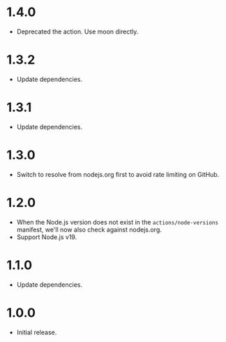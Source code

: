 # 1.4.0

- Deprecated the action. Use moon directly.

# 1.3.2

- Update dependencies.

# 1.3.1

- Update dependencies.

# 1.3.0

- Switch to resolve from nodejs.org first to avoid rate limiting on GitHub.

# 1.2.0

- When the Node.js version does not exist in the `actions/node-versions` manifest, we'll now also
  check against nodejs.org.
- Support Node.js v19.

# 1.1.0

- Update dependencies.

# 1.0.0

- Initial release.

